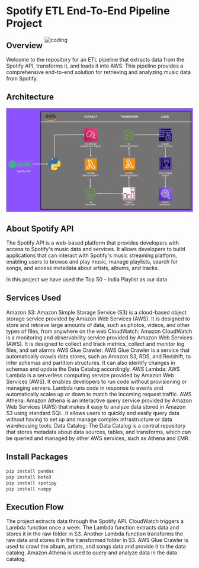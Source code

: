# Spotify ETL End-To-End Pipeline Project
<img align="right" alt="coding" width="400" src="https://media.giphy.com/media/qgQUggAC3Pfv687qPC/giphy.gif">

## Overview
Welcome to the repository for an ETL pipeline that extracts data from the Spotify API, transforms it, and loads it into AWS. This pipeline provides a comprehensive end-to-end solution for retrieving and analyzing music data from Spotify.

## Architecture
![logo](https://github.com/Shoaib9288/AWS_DataEngineering_Projects/blob/main/spotify-etl-aws-data-pipeline-project/Snapshots/Architecture.jpeg)

## About Spotify API
The Spotify API is a web-based platform that provides developers with access to Spotify's music data and services. It allows developers to build applications that can interact with Spotify's music streaming platform, enabling users to browse and play music, manage playlists, search for songs, and access metadata about artists, albums, and tracks.

In this project we have used the Top 50 - India Playlist as our data

## Services Used
Amazon S3: Amazon Simple Storage Service (S3) is a cloud-based object storage service provided by Amazon Web Services (AWS). It is designed to store and retrieve large amounts of data, such as photos, videos, and other types of files, from anywhere on the web
CloudWatch: Amazon CloudWatch is a monitoring and observability service provided by Amazon Web Services (AWS). It is designed to collect and track metrics, collect and monitor log files, and set alarms
AWS Glue Crawler: AWS Glue Crawler is a service that automatically crawls data stores, such as Amazon S3, RDS, and Redshift, to infer schemas and partition structures. It can also identify changes in schemas and update the Data Catalog accordingly.
AWS Lambda: AWS Lambda is a serverless computing service provided by Amazon Web Services (AWS). It enables developers to run code without provisioning or managing servers. Lambda runs code in response to events and automatically scales up or down to match the incoming request traffic.
AWS Athena: Amazon Athena is an interactive query service provided by Amazon Web Services (AWS) that makes it easy to analyze data stored in Amazon S3 using standard SQL. It allows users to quickly and easily query data without having to set up and manage complex infrastructure or data warehousing tools.
Data Catalog: The Data Catalog is a central repository that stores metadata about data sources, tables, and transforms, which can be queried and managed by other AWS services, such as Athena and EMR.

## Install Packages
```
pip install pandas
pip install boto3
pip install spotipy
pip install numpy
```

## Execution Flow
The project extracts data through the Spotify API.
CloudWatch triggers a Lambda function once a week.
The Lambda function extracts data and stores it in the raw folder in S3.
Another Lambda function transforms the raw data and stores it in the transformed folder in S3.
AWS Glue Crawler is used to crawl the album, artists, and songs data and provide it to the data catalog.
Amazon Athena is used to query and analyze data in the data catalog.
